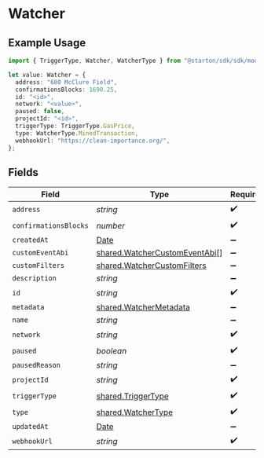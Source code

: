 # Watcher

## Example Usage

```typescript
import { TriggerType, Watcher, WatcherType } from "@starton/sdk/sdk/models/shared";

let value: Watcher = {
  address: "680 McClure Field",
  confirmationsBlocks: 1690.25,
  id: "<id>",
  network: "<value>",
  paused: false,
  projectId: "<id>",
  triggerType: TriggerType.GasPrice,
  type: WatcherType.MinedTransaction,
  webhookUrl: "https://clean-importance.org/",
};
```

## Fields

| Field                                                                                         | Type                                                                                          | Required                                                                                      | Description                                                                                   |
| --------------------------------------------------------------------------------------------- | --------------------------------------------------------------------------------------------- | --------------------------------------------------------------------------------------------- | --------------------------------------------------------------------------------------------- |
| `address`                                                                                     | *string*                                                                                      | :heavy_check_mark:                                                                            | N/A                                                                                           |
| `confirmationsBlocks`                                                                         | *number*                                                                                      | :heavy_check_mark:                                                                            | N/A                                                                                           |
| `createdAt`                                                                                   | [Date](https://developer.mozilla.org/en-US/docs/Web/JavaScript/Reference/Global_Objects/Date) | :heavy_minus_sign:                                                                            | N/A                                                                                           |
| `customEventAbi`                                                                              | [shared.WatcherCustomEventAbi](../../../sdk/models/shared/watchercustomeventabi.md)[]         | :heavy_minus_sign:                                                                            | N/A                                                                                           |
| `customFilters`                                                                               | [shared.WatcherCustomFilters](../../../sdk/models/shared/watchercustomfilters.md)             | :heavy_minus_sign:                                                                            | N/A                                                                                           |
| `description`                                                                                 | *string*                                                                                      | :heavy_minus_sign:                                                                            | N/A                                                                                           |
| `id`                                                                                          | *string*                                                                                      | :heavy_check_mark:                                                                            | N/A                                                                                           |
| `metadata`                                                                                    | [shared.WatcherMetadata](../../../sdk/models/shared/watchermetadata.md)                       | :heavy_minus_sign:                                                                            | N/A                                                                                           |
| `name`                                                                                        | *string*                                                                                      | :heavy_minus_sign:                                                                            | N/A                                                                                           |
| `network`                                                                                     | *string*                                                                                      | :heavy_check_mark:                                                                            | N/A                                                                                           |
| `paused`                                                                                      | *boolean*                                                                                     | :heavy_check_mark:                                                                            | N/A                                                                                           |
| `pausedReason`                                                                                | *string*                                                                                      | :heavy_minus_sign:                                                                            | N/A                                                                                           |
| `projectId`                                                                                   | *string*                                                                                      | :heavy_check_mark:                                                                            | N/A                                                                                           |
| `triggerType`                                                                                 | [shared.TriggerType](../../../sdk/models/shared/triggertype.md)                               | :heavy_check_mark:                                                                            | N/A                                                                                           |
| `type`                                                                                        | [shared.WatcherType](../../../sdk/models/shared/watchertype.md)                               | :heavy_check_mark:                                                                            | N/A                                                                                           |
| `updatedAt`                                                                                   | [Date](https://developer.mozilla.org/en-US/docs/Web/JavaScript/Reference/Global_Objects/Date) | :heavy_minus_sign:                                                                            | N/A                                                                                           |
| `webhookUrl`                                                                                  | *string*                                                                                      | :heavy_check_mark:                                                                            | N/A                                                                                           |